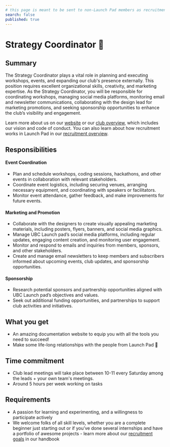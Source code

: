 ```yaml
---
# this page is meant to be sent to non-Launch Pad members as recruitment material - exclude it from search
search: false
published: true
---
```


# Strategy Coordinator 🚀

## Summary

The Strategy Coordinator plays a vital role in planning and executing workshops, events, and expanding our club's presence externally. This position requires excellent organizational skills, creativity, and marketing expertise. As the Strategy Coordinator, you will be responsible for coordinating workshops, managing social media platforms, monitoring email and newsletter communications, collaborating with the design lead for marketing promotions, and seeking sponsorship opportunities to enhance the club’s visibility and engagement.

Learn more about us on our [website](https://ubclaunchpad.com/) or our [club overview](https://docs.ubclaunchpad.com/handbook/overview.md), which includes our vision and code of conduct. You can also learn about how recruitment works in Launch Pad in our [recruitment overview](/handbook/recruitment).

## Responsibilities

#### Event Coordination

- Plan and schedule workshops, coding sessions, hackathons, and other events in collaboration with relevant stakeholders.
- Coordinate event logistics, including securing venues, arranging necessary equipment, and coordinating with speakers or facilitators.
- Monitor event attendance, gather feedback, and make improvements for future events.

#### Marketing and Promotion

- Collaborate with the designers to create visually appealing marketing materials, including posters, flyers, banners, and social media graphics.
- Manage UBC Launch pad’s social media platforms, including regular updates, engaging content creation, and monitoring user engagement.
- Monitor and respond to emails and inquiries from members, sponsors, and other stakeholders.
- Create and manage email newsletters to keep members and subscribers informed about upcoming events, club updates, and sponsorship opportunities.

#### Sponsorship

- Research potential sponsors and partnership opportunities aligned with UBC Launch pad’s objectives and values.
- Seek out additional funding opportunities, and partnerships to support club activities and initiatives.

## What you get

- An amazing documentation website to equip you with all the tools you need to succeed!
- Make some life-long relationships with the people from Launch Pad 💫

## Time commitment

- Club lead meetings will take place between 10-11 every Saturday among the leads + your own team's meetings.
- Around 5 hours per week working on tasks

## Requirements

- A passion for learning and experimenting, and a willingness to participate actively
- We welcome folks of all skill levels, whether you are a complete beginner just starting out or if you’ve done several internships and have a portfolio of awesome projects - learn more about our [recruitment goals](/recruitment.overview) in our handbook

